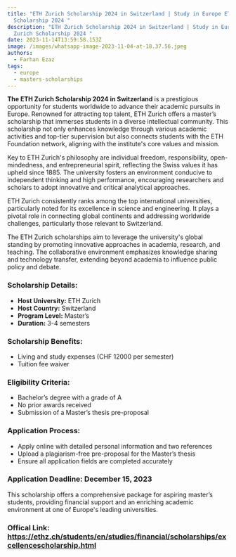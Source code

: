 ```yaml
---
title: "ETH Zurich Scholarship 2024 in Switzerland | Study in Europe ETH Zurich
  Scholarship 2024 "
description: "ETH Zurich Scholarship 2024 in Switzerland | Study in Europe ETH
  Zurich Scholarship 2024 "
date: 2023-11-14T13:59:58.153Z
image: /images/whatsapp-image-2023-11-04-at-18.37.56.jpeg
authors:
  - Farhan Ezaz
tags:
  - europe
  - masters-scholarships
---
```



**The ETH Zurich Scholarship 2024 in Switzerland** is a prestigious opportunity for students worldwide to advance their academic pursuits in Europe. Renowned for attracting top talent, ETH Zurich offers a master’s scholarship that immerses students in a diverse intellectual community. This scholarship not only enhances knowledge through various academic activities and top-tier supervision but also connects students with the ETH Foundation network, aligning with the institute's core values and mission.

Key to ETH Zurich's philosophy are individual freedom, responsibility, open-mindedness, and entrepreneurial spirit, reflecting the Swiss values it has upheld since 1885. The university fosters an environment conducive to independent thinking and high performance, encouraging researchers and scholars to adopt innovative and critical analytical approaches.

ETH Zurich consistently ranks among the top international universities, particularly noted for its excellence in science and engineering. It plays a pivotal role in connecting global continents and addressing worldwide challenges, particularly those relevant to Switzerland.

The ETH Zurich scholarships aim to leverage the university's global standing by promoting innovative approaches in academia, research, and teaching. The collaborative environment emphasizes knowledge sharing and technology transfer, extending beyond academia to influence public policy and debate.



### **Scholarship Details:**

* **Host University:** ETH Zurich
* **Host Country:** Switzerland
* **Program Level:** Master’s
* **Duration:** 3-4 semesters



### **Scholarship Benefits:**

* Living and study expenses (CHF 12000 per semester)
* Tuition fee waiver

### **Eligibility Criteria:**

* Bachelor’s degree with a grade of A
* No prior awards received
* Submission of a Master’s thesis pre-proposal

### **Application Process:**

* Apply online with detailed personal information and two references
* Upload a plagiarism-free pre-proposal for the Master’s thesis
* Ensure all application fields are completed accurately

### **Application Deadline:** December 15, 2023

This scholarship offers a comprehensive package for aspiring master’s students, providing financial support and an enriching academic environment at one of Europe's leading universities.



### **O﻿ffical Link**: <https://ethz.ch/students/en/studies/financial/scholarships/excellencescholarship.html>